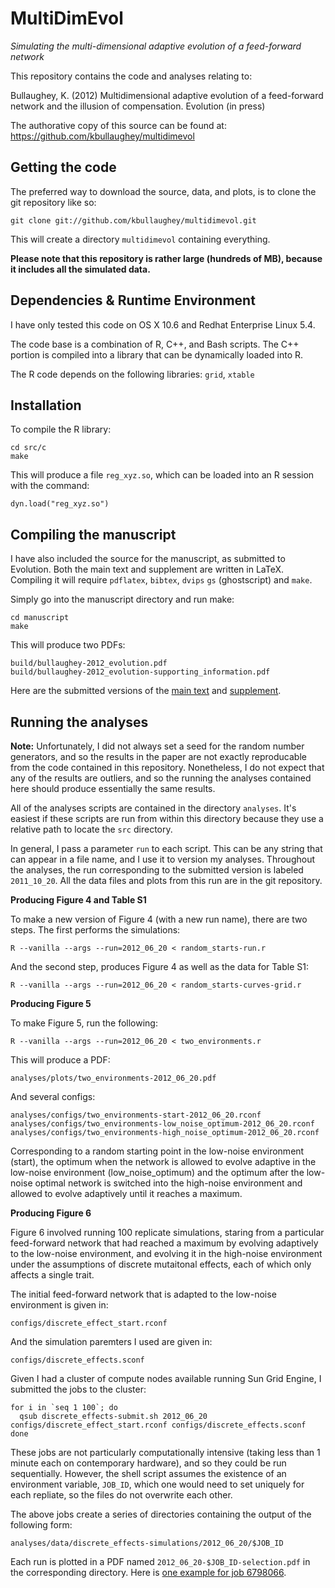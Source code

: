 MultiDimEvol
============

*Simulating the multi-dimensional adaptive evolution of a feed-forward network*

This repository contains the code and analyses relating to:

Bullaughey, K. (2012) Multidimensional adaptive evolution of a feed-forward network and the illusion of compensation. Evolution (in press)

The authorative copy of this source can be found at: https://github.com/kbullaughey/multidimevol

Getting the code
----------------

The preferred way to download the source, data, and plots, is to clone the git repository like so:

    git clone git://github.com/kbullaughey/multidimevol.git

This will create a directory `multidimevol` containing everything. 

**Please note that this repository is rather large (hundreds of MB), because it includes all the simulated data.** 

Dependencies & Runtime Environment
----------------------------------

I have only tested this code on OS X 10.6 and Redhat Enterprise Linux 5.4. 

The code base is a combination of R, C++, and Bash scripts. The C++ portion is compiled into a library that can be dynamically loaded into R. 

The R code depends on the following libraries: `grid`, `xtable`

Installation
------------

To compile the R library:

    cd src/c
    make

This will produce a file `reg_xyz.so`, which can be loaded into an R session with the command:

    dyn.load("reg_xyz.so")

Compiling the manuscript
------------------------

I have also included the source for the manuscript, as submitted to Evolution. Both the main text and supplement are written in LaTeX. Compiling it will require `pdflatex`, `bibtex`, `dvips` `gs` (ghostscript) and `make`.  

Simply go into the manuscript directory and run make:

    cd manuscript
    make

This will produce two PDFs:

    build/bullaughey-2012_evolution.pdf
    build/bullaughey-2012_evolution-supporting_information.pdf

Here are the submitted versions of the [main text][mt] and [supplement][sup].

[mt]: https://github.com/kbullaughey/multidimevol/blob/master/manuscript/submitted/bullaughey-2012_evolution.pdf?raw=true
[sup]: https://github.com/kbullaughey/multidimevol/blob/master/manuscript/submitted/bullaughey-2012_evolution-supporting_information.pdf?raw=true

Running the analyses
--------------------

**Note:** Unfortunately, I did not always set a seed for the random number generators, and so the results in the paper are not exactly reproducable from the code contained in this repository. Nonetheless, I do not expect that any of the results are outliers, and so the running the analyses contained here should produce essentially the same results.

All of the analyses scripts are contained in the directory `analyses`. It's easiest if these scripts are run from within this directory because they use a relative path to locate the `src` directory.

In general, I pass a parameter `run` to each script. This can be any string that can appear in a file name, and I use it to version my analyses. Throughout the analyses, the run corresponding to the submitted version is labeled `2011_10_20`. All the data files and plots from this run are in the git repository.

**Producing Figure 4 and Table S1**

To make a new version of Figure 4 (with a new run name), there are two steps. The first performs the simulations:

    R --vanilla --args --run=2012_06_20 < random_starts-run.r 

And the second step, produces Figure 4 as well as the data for Table S1:

    R --vanilla --args --run=2012_06_20 < random_starts-curves-grid.r

**Producing Figure 5**

To make Figure 5, run the following:

    R --vanilla --args --run=2012_06_20 < two_environments.r

This will produce a PDF:

    analyses/plots/two_environments-2012_06_20.pdf

And several configs:

    analyses/configs/two_environments-start-2012_06_20.rconf
    analyses/configs/two_environments-low_noise_optimum-2012_06_20.rconf
    analyses/configs/two_environments-high_noise_optimum-2012_06_20.rconf

Corresponding to a random starting point in the low-noise environment (start), the optimum when the network is allowed to evolve adaptive in the low-noise environment (low_noise_optimum) and the optimum after the low-noise optimal network is switched into the high-noise environment and allowed to evolve adaptively until it reaches a maximum.

**Producing Figure 6**

Figure 6 involved running 100 replicate simulations, staring from a particular feed-forward network that had reached a maximum by evolving adaptively to the low-noise environment, and evolving it in the high-noise environment under the assumptions of discrete mutaitonal effects, each of which only affects a single trait.

The initial feed-forward network that is adapted to the low-noise environment is given in:

    configs/discrete_effect_start.rconf

And the simulation paremters I used are given in:

    configs/discrete_effects.sconf

Given I had a cluster of compute nodes available running Sun Grid Engine, I submitted the jobs to the cluster:

    for i in `seq 1 100`; do 
      qsub discrete_effects-submit.sh 2012_06_20 configs/discrete_effect_start.rconf configs/discrete_effects.sconf
    done

These jobs are not particularly computationally intensive (taking less than 1 minute each on contemporary hardware), and so they could be run sequentially. However, the shell script assumes the existence of an environment variable, `JOB_ID`, which one would need to set uniquely for each repliate, so the files do not overwrite each other.

The above jobs create a series of directories containing the output of the following form:

    analyses/data/discrete_effects-simulations/2012_06_20/$JOB_ID

Each run is plotted in a PDF named `2012_06_20-$JOB_ID-selection.pdf` in the corresponding directory. Here is [one example for job 6798066][selplot].

[selplot]: https://github.com/kbullaughey/multidimevol/blob/master/analyses/data/discrete_effects-simulations/2012_06_20/6798066/2012_06_20-6798066-selection.pdf?raw=true

